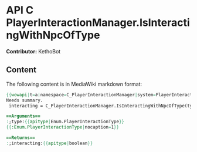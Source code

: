 # API C PlayerInteractionManager.IsInteractingWithNpcOfType

**Contributor:** KethoBot

## Content

The following content is in MediaWiki markdown format:

```mediawiki
{{wowapi|t=a|namespace=C_PlayerInteractionManager|system=PlayerInteractionManager}}
Needs summary.
 interacting = C_PlayerInteractionManager.IsInteractingWithNpcOfType(type)

==Arguments==
:;type:{{apitype|Enum.PlayerInteractionType}}
{{:Enum.PlayerInteractionType|nocaption=1}}

==Returns==
:;interacting:{{apitype|boolean}}
```